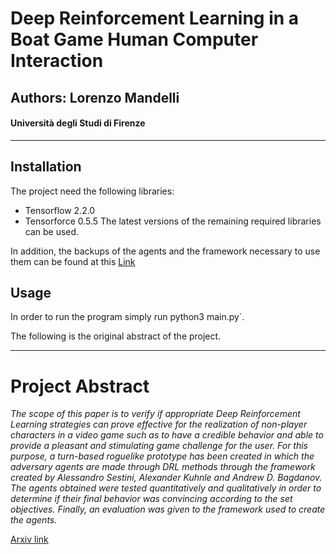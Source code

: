# Deep Reinforcement Learning in a Boat Game **Human Computer Interaction**
## Authors: Lorenzo Mandelli
#### Università degli Studi di Firenze

---

## Installation

The project need the following libraries: 
* Tensorflow 2.2.0
* Tensorforce 0.5.5
The latest versions of the remaining required libraries can be used.

In addition, the backups of the agents and the framework necessary to use them can be found at this [Link](https://drive.google.com/drive/folders/1-h5oJv1MsJ-lxjT5vHgujoqfLluG1l5a?usp=sharing "files")

## Usage

In order to run the program simply run python3 main.py`.
 
The following is the original abstract of the project.

---

# Project Abstract 
*The scope of this paper is to verify if appropriate Deep Reinforcement Learning strategies can prove effective for the realization of non-player characters in a video game such as to have a credible behavior and able to provide a pleasant and stimulating game challenge for the user. 
For this purpose, a turn-based roguelike prototype has been created in which the adversary agents are made through DRL methods through the framework created by Alessandro Sestini, Alexander Kuhnle and Andrew D. Bagdanov. 
The agents obtained were tested quantitatively and qualitatively in order to determine if their final behavior was convincing according to the set objectives. Finally, an evaluation was given to the framework used to create the agents.* 

[Arxiv link](https://arxiv.org/abs/1905.02876)
